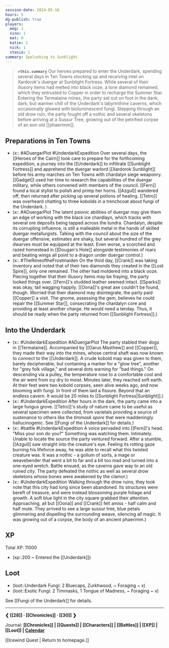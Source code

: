 ```yaml
---
session-date: 2024-05-16
hours: 5
dg-publish: true
players:
  meg: 1
  nino: 1
  mat: 0
  katie: 1
  nick: 1
  stasia: 1
summary: Spelunking to Sunblight.
---
```


> **`=this.summary`**
> Our heroes prepared to enter the Underdark, spending several days in Ten Towns stocking up and receiving intel on Xardorok's duergar at Sunblight Fortress. While several of their illusory items had melted into black ooze, a lone diamond remained, which they entrusted to Copper in order to recharge the Summer Star. Entering the Termalaine mines, the party set out on foot in the dank, dark, but warmer chill of the Underdark's labyrinthine caverns, which occasionally glowed with bioluminescent fungi. Stepping through an old drow ruin, the party fought off a nothic and several skeletons before arriving at a Sussur Tree, growing out of the petrified corpse of an eon old [[phaerimm]]. 

## Preparations in Ten Towns
- (x:: #ADuergarPlot  #UnderdarkExpedition Over several days, the [[Heroes of the Cairn]] took care to prepare for the forthcoming expedition, a journey into the [[Underdark]] to infiltrate [[Sunblight Fortress]] and apprehend the duergar warlord [[Xardorok Sunblight]] before his army marches on Ten Towns with chardalyn siege weaponry. [[Gadget]] used her time to research the capabilities of the duergar military, while others convened with members of the council. [[Fern]] found a local stylist to polish and primp her horns. [[Azgul]] wandered off, then returned after picking up several potions of healing. [[Tetro]] was overheard chatting to three kobolds in a trenchcoat about fungi of the Underdark. ) 
- (x:: #ADuergarPlot The latent psionic abilities of duergar may give them an edge of working with the black ice chardlayn, which tracks with several ore deposits being tapped across the tundra. Chardalyn, despite its corrupting influence, is still a malleable metal in the hands of skilled duergar metallurgists. Talking with the council about the size of the duergar offensive, estimates are shaky, but several hundred of the grey dwarves must be equipped at the least. Even worse, a scorched and razed homestead in [[Dougan's Hole]] alongside testimonies of roars and beating wings all point to a dragon under duergar control.)
- (x:: #TheRimeoftheFrostmaiden On the third day, [[Crank]] was taking inventory and noted that of their two diamonds they created in the [[Lost Spire]], only one remained. The other had moldered into a black ooze. Piecing together that their illusory items may be fraying, the party looked things over. [[Fern]]'s studded leather seemed intact. [[Sparks]] was okay, tail wagging happily. [[Oona]]'s great axe couldn't be found, though. Worried that their diamond may disintegrate, the party paid [[Copper]] a visit. The gnome, assessing the gem, believes he could repair the [[Summer Star]], consecrating the chardalyn core and providing at least another charge. He would need a tenday. Thus, it should be ready when the party returned from [[Sunblight Fortress]].)

## Into the Underdark
- (x:: #UnderdarkExpedition #ADuergarPlot The party stabled their dogs in [[Termalaine]]. Accompanied by [[Oarus Masthew]] and [[Copper]], they made their way into the mines, whose central shaft was now known to connect to the [[Underdark]]. A crude kobold map was given to them, barely decipherable, but containing a marker for a "glow tree", another for "grey folk village," and several dots warning for "bad things." On descending via a pulley, the temperature rose to a comfortable cool and the air went from icy dry to moist. Minutes later, they reached soft earth. At their feet were two kobold corpses, seen alive weeks ago, and now blooming with fungi. In front of them laid a fissure. Beyond that an endless cavern. It would be 20 miles to [[Sunblight Fortress|Sunblight]].)
- (x:: #UnderdarkExpedition After hours in the dark, the party came into a large fungus grove. [[Tetro]]'s study of nature came to be useful as several specimen were collected, from varietals providing a source of sustenance to others like the *timmask spore* that were maddeningly hallucinogenic. See [[Fungi of the Underdark]] for details.)
- (x:: #battle #UnderdarkExpedition A voice pervaded into [[Fern]]'s head. "Miss your son do you?" Something was watching them. Intimately. Unable to locate the source the party ventured forward. After a stumble, [[Azgul]] saw straight into the creature's eye. Feeling its rotting gaze burning his lifeforce away, he was able to recall what this twisted creature was. It was a nothic - a gollum of sorts, a mage or weavebender that went a bit to far and a bit too mad and turned into a one-eyed wretch. Battle ensued, as the caverns gave way to an old ruined city. The party defeated the nothic as well as several drow skeletons whose bones were awakened by the clamor.)
- (x:: #UnderdarkExpedition  Walking through the drow ruins, they took note that this city had long since been abandoned. Its structures were bereft of treasure, and were instead blossoming purple foliage and growth. A soft blue light in the city square grabbed their attention. Approaching, all but [[Oona]] and [[Crank]] felt amiss - half calm and half mute. They arrived to see a large sussur tree, blue petals glimmering and dispelling the surrounding weave, silencing all magic. It was growing out of a corpse, the body of an ancient phaerimm.)

## XP
Total XP: 11000
- (xp::200 ~ Entered the [[Underdark]])

## Loot
- (loot::Underdark Fungi: 2 Bluecaps, Zurkhwood, ~ Foraging ~ x)
- (loot::Exotic Fungi: 2 Timmasks, 1 Tongue of Madness, ~ Foraging ~ x)

See [[Fungi of the Underdark]] for details.

---
**❮ [[28]] · [[Chronicles]] ·  [[30]] ❯**

Journal: **[[Chronicles]] | [[Quests]] |  [[Characters]] | [[Battles]] | [[XP]] | [[Loot]] | [Calendar](https://app.fantasy-calendar.com/calendars/38f9e3f5098bac1f655a4fb4241f35eb)**

[[Icewind Quest | Return to homepage.]]